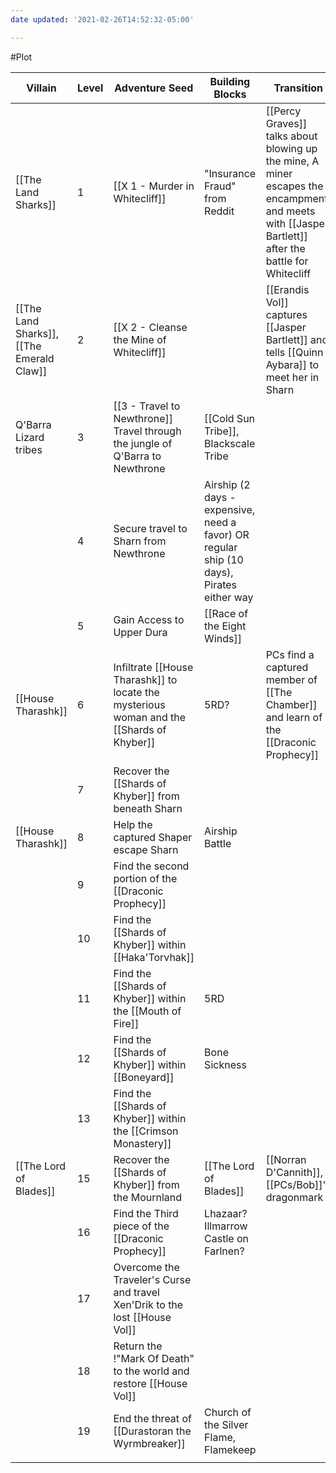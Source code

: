 ```yaml
---
date updated: '2021-02-26T14:52:32-05:00'

---
```


#Plot

| Villain                                   | Level | Adventure Seed                                                                            | Building Blocks                                                                          | Transition                                                                                                                                          |     |
| ----------------------------------------- | ----- | ----------------------------------------------------------------------------------------- | ---------------------------------------------------------------------------------------- | --------------------------------------------------------------------------------------------------------------------------------------------------- | --- |
| [[The Land Sharks]]                       | 1     | [[X 1 - Murder in Whitecliff]]                                                            | "Insurance Fraud" from Reddit                                                            | [[Percy Graves]] talks about blowing up the mine, A miner escapes the encampment and meets with [[Jasper Bartlett]] after the battle for Whitecliff |     |
| [[The Land Sharks]], [[The Emerald Claw]] | 2     | [[X 2 - Cleanse the Mine of Whitecliff]]                                                  |                                                                                          | [[Erandis Vol]] captures [[Jasper Bartlett]] and tells [[Quinn Aybara]] to meet her in Sharn                                                        |     |
| Q'Barra Lizard tribes                     | 3     | [[3 - Travel to Newthrone]] Travel through the jungle of Q'Barra to Newthrone             | [[Cold Sun Tribe]], Blackscale Tribe                                                     |                                                                                                                                                     |     |
|                                           | 4     | Secure travel to Sharn from Newthrone                                                     | Airship (2 days - expensive, need a favor) OR regular ship (10 days), Pirates either way |                                                                                                                                                     |     |
|                                           | 5     | Gain Access to Upper Dura                                                                 | [[Race of the Eight Winds]]                                                              |                                                                                                                                                     |     |
| [[House Tharashk]]                        | 6     | Infiltrate [[House Tharashk]] to locate the mysterious woman and the [[Shards of Khyber]] | 5RD?                                                                                     | PCs find a captured member of [[The Chamber]] and learn of the [[Draconic Prophecy]]                                                                |     |
|                                           | 7     | Recover the [[Shards of Khyber]] from beneath Sharn                                       |                                                                                          |                                                                                                                                                     |     |
| [[House Tharashk]]                        | 8     | Help the captured Shaper escape Sharn                                                     | Airship Battle                                                                           |                                                                                                                                                     |     |
|                                           | 9     | Find the second portion of the [[Draconic Prophecy]]                                      |                                                                                          |                                                                                                                                                     |     |
|                                           | 10    | Find the [[Shards of Khyber]] within [[Haka'Torvhak]]                                     |                                                                                          |                                                                                                                                                     |     |
|                                           | 11    | Find the [[Shards of Khyber]] within the [[Mouth of Fire]]                                | 5RD                                                                                      |                                                                                                                                                     |     |
|                                           | 12    | Find the [[Shards of Khyber]] within [[Boneyard]]                                         | Bone Sickness                                                                            |                                                                                                                                                     |     |
|                                           | 13    | Find the [[Shards of Khyber]] within the [[Crimson Monastery]]                            |                                                                                          |                                                                                                                                                     |     |
| [[The Lord of Blades]]                    | 15    | Recover the [[Shards of Khyber]] from the Mournland                                       | [[The Lord of Blades]]                                                                   | [[Norran D'Cannith]], [[PCs/Bob]]'s dragonmark                                                                                                      |     |
|                                           | 16    | Find the Third piece of the [[Draconic Prophecy]]                                         | Lhazaar? Illmarrow Castle on Farlnen?                                                    |                                                                                                                                                     |     |
|                                           | 17    | Overcome the Traveler's Curse and travel Xen'Drik to the lost [[House Vol]]               |                                                                                          |                                                                                                                                                     |     |
|                                           | 18    | Return the !"Mark Of Death" to the world and restore [[House Vol]]                        |                                                                                          |                                                                                                                                                     |     |
|                                           | 19    | End the threat of [[Durastoran the Wyrmbreaker]]                                          | Church of the Silver Flame, Flamekeep                                                    |                                                                                                                                                     |     |
|                                           |       |                                                                                           |                                                                                          |                                                                                                                                                     |     |
